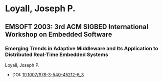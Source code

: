 # Loyall, Joseph P.

## EMSOFT 2003: 3rd ACM SIGBED International Workshop on Embedded Software

### Emerging Trends in Adaptive Middleware and Its Application to Distributed Real-Time Embedded Systems
Loyall, Joseph P.
* DOI: [10.1007/978-3-540-45212-6_3](https://doi.org/10.1007/978-3-540-45212-6_3)

